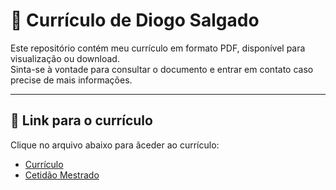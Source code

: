 # 📄 Currículo de Diogo Salgado 

Este repositório contém meu currículo em formato PDF, disponível para visualização ou download.  
Sinta-se à vontade para consultar o documento e entrar em contato caso precise de mais informações.  

---

## 🚀 Link para o currículo

Clique no arquivo abaixo para ãceder ao currículo:

- [Currículo](./Resume_DiogoSalgado.pdf)
- [Cetidão Mestrado](./Resume_Certidão_Mestrado.pdf)
